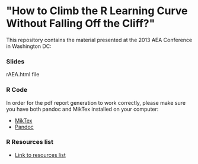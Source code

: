 "How to Climb the R Learning Curve Without Falling Off the Cliff?"
=============================

This repository contains the material presented at the 2013 AEA Conference in Washington DC:

### Slides

rAEA.html file


### R Code

In order for the pdf report generation to work correctly, please make sure you have both pandoc and MikTex installed on your computer: 
- [MikTex](http://miktex.org/download)
- [Pandoc](http://code.google.com/p/pandoc/downloads/list)

### R Resources list
- [Link to resources list](https://hackpad.com/How-to-Climb-the-R-Learning-Curve-Without-Falling-Off-the-Cliff-IWraw4FVC1h)



